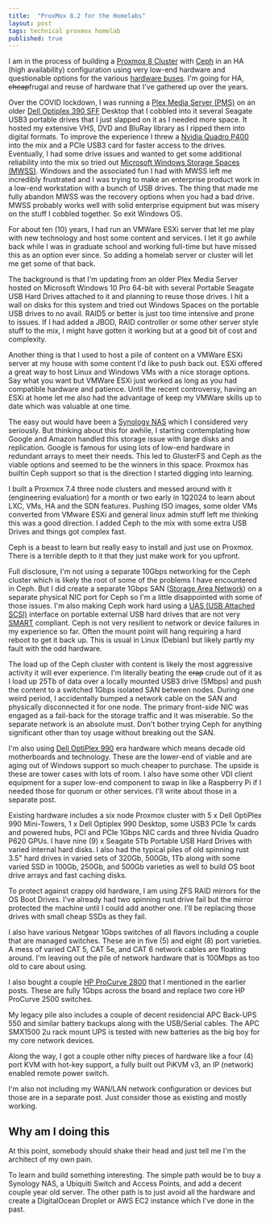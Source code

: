 ```yaml
---
title:  "ProxMox 8.2 for the Homelabs"
layout: post
tags: technical proxmox homelab
published: true
---
```


I am in the process of building a [Proxmox 8 Cluster](https://www.proxmox.com/) with [Ceph](https://ceph.io/) in an HA (high availability) configuration using very low-end hardware and questionable options for the various [hardware buses](https://en.wikipedia.org/wiki/Bus_(computing)). I'm going for HA, ~~cheap~~frugal and reuse of hardware that I've gathered up over the years.

Over the COVID lockdown, I was running a [Plex Media Server (PMS)](https://www.plex.tv/media-server-downloads/#plex-media-server) on an older [Dell Optiplex 390 SFF](https://dl.dell.com/manuals/all-products/esuprt_desktop/esuprt_optiplex_desktop/optiplex-390_owner's%20manual3_en-us.pdf) Desktop that I cobbled into it several Seagate USB3 portable drives that I just slapped on it as I needed more space. It hosted my extensive VHS, DVD and BluRay library as I ripped them into digital formats. To improve the experience I threw a [Nvidia Quadro P400](https://www.nvidia.com/content/dam/en-zz/Solutions/design-visualization/productspage/quadro/quadro-desktop/quadro-pascal-p400-data-sheet-us-nv-704503-r1.pdf) into the mix and a PCIe USB3 card for faster access to the drives. Eventually, I had some drive issues and wanted to get some additional reliability into the mix so tried out [Microsoft Windows Storage Spaces (MWSS)](https://learn.microsoft.com/en-us/windows-server/storage/storage-spaces/overview). Windows and the associated fun I had with MWSS left me incredibly frustrated and I was trying to make an enterprise product work in a low-end workstation with a bunch of USB drives. The thing that made me fully abandon MWSS was the recovery options when you had a bad drive. MWSS probably works well with solid enterprise equipment but was misery on the stuff I cobbled together. So exit Windows OS.

For about ten (10) years, I had run an VMWare ESXi server that let me play with new technology and host some content and services. I let it go awhile back while I was in graduate school and working full-time but have missed this as an option ever since. So adding a homelab server or cluster will let me get some of that back.

<!-- excerpt-end -->

The background is that I'm updating from an older Plex Media Server hosted on Microsoft Windows 10 Pro 64-bit with several Portable Seagate USB Hard Drives attached to it and planning to reuse those drives. I hit a wall on disks for this system and tried out Windows Spaces on the portable USB drives to no avail. RAID5 or better is just too time intensive and prone to issues. If I had added a JBOD, RAID controller or some other server style stuff to the mix, I might have gotten it working but at a good bit of cost and complexity.

Another thing is that I used to host a pile of content on a VMWare ESXi server at my house with some content I'd like to push back out. ESXi offered a great way to host Linux and Windows VMs with a nice storage options. Say what you want but VMWare ESXi just worked as long as you had compatible hardware and patience. Until the recent controversy, having an ESXi at home let me also had the advantage of keep my VMWare skills up to date which was valuable at one time.

The easy out would have been a [Synology NAS](https://www.synology.com/) which I considered very seriously. But thinking about this for awhile, I starting contemplating how Google and Amazon handled this storage issue with large disks and replication. Google is famous for using lots of low-end hardware in redundant arrays to meet their needs. This led to GlusterFS and Ceph as the viable options and seemed to be the winners in this space. Proxmox has builtin Ceph support so that is the direction I started digging into learning.

I built a Proxmox 7.4 three node clusters and messed around with it (engineering evaluation) for a month or two early in 1Q2024 to learn about LXC, VMs, HA and the SDN features. Pushing ISO images, some older VMs converted from VMware ESXi and general linux admin stuff left me thinking this was a good direction. I added Ceph to the mix with some extra USB Drives and things got complex fast.

Ceph is a beast to learn but really easy to install and just use on Proxmox. There is a terrible depth to it that they just make work for you upfront.

Full disclosure, I'm not using a separate 10Gbps networking for the Ceph cluster which is likely the root of some of the problems I have encountered in Ceph. But I did create a separate 1Gbps SAN ([Storage Area Network](https://en.wikipedia.org/wiki/Storage_area_network)) on a separate physical NIC port for Ceph so I'm a little disappointed with some of those issues. I'm also making Ceph work hard using a [UAS (USB Attached SCSI)](https://en.wikipedia.org/wiki/USB_Attached_SCSI) interface on portable external USB hard drives that are not very [SMART](https://en.wikipedia.org/wiki/Self-Monitoring,_Analysis_and_Reporting_Technology) compliant. Ceph is not very resilient to network or device failures in my experience so far. Often the mount point will hang requiring a hard reboot to get it back up. This is usual in Linux (Debian) but likely partly my fault with the odd hardware.

The load up of the Ceph cluster with content is likely the most aggressive activity it will ever experience. I'm literally beating the ~~crap~~ crude out of it as I load up 25Tb of data over a locally mounted USB3 drive (5Mbps) and push the content to a switched 1Gbps isolated SAN between nodes. During one weird period, I accidentally bumped a network cable on the SAN and physically disconnected it for one node. The primary front-side NIC was engaged as a fail-back for the storage traffic and it was miserable. So the separate network is an absolute must. Don't bother trying Ceph for anything significant other than toy usage without breaking out the SAN.

I'm also using [Dell OptiPlex 990](https://www.dell.com/support/home/en-us/product-support/product/optiplex-990/overview) era hardware which means decade old motherboards and technology. These are the lower-end of viable and are aging out of Windows support so much cheaper to purchase. The upside is these are tower cases with lots of room. I also have some other VDI client equipment for a super low-end component to swap in like a Raspberry Pi if I needed those for quorum or other services. I'll write about those in a separate post.

Existing hardware includes a six node Proxmox cluster with 5 x Dell OptiPlex 990 Mini-Towers, 1 x Dell Optiplex 990 Desktop, some USB3 PCIe 1x cards and powered hubs, PCI and PCIe 1Gbps NIC cards and three Nvidia Quadro P620 GPUs. I have nine (9) x Seagate 5Tb Portable USB Hard Drives with varied internal hard disks. I also had the typical piles of old spinning rust 3.5" hard drives in varied sets of 320Gb, 500Gb, 1Tb along with some varied SSD in 100Gb, 250Gb, and 500Gb varieties as well to build OS boot drive arrays and fast caching disks.

To protect against crappy old hardware, I am using ZFS RAID mirrors for the OS Boot Drives. I've already had two spinning rust drive fail but the mirror protected the machine until I could add another one. I'll be replacing those drives with small cheap SSDs as they fail.

I also have various Netgear 1Gbps switches of all flavors including a couple that are managed switches. These are in five (5) and eight (8) port varieties. A mess of varied CAT 5, CAT 5e, and CAT 6 network cables are floating around. I'm leaving out the pile of network hardware that is 100Mbps as too old to care about using.

I also bought a couple [HP ProCurve 2800](/procurve-2800-switches/) that I mentioned in the earlier posts. These are fully 1Gbps across the board and replace two core HP ProCurve 2500 switches.

My legacy pile also includes a couple of decent residencial APC Back-UPS 550 and similar battery backups along with the USB/Serial cables. The APC SMX1500 2u rack mount UPS is tested with new batteries as the big boy for my core network devices.

Along the way, I got a couple other nifty pieces of hardware like a four (4) port KVM with hot-key support, a fully built out PiKVM v3, an IP (network) enabled remote power switch.

I'm also not including my WAN/LAN network configuration or devices but those are in a separate post. Just consider those as existing and mostly working.

## Why am I doing this

At this point, somebody should shake their head and just tell me I'm the architect of my own pain.

To learn and build something interesting. The simple path would be to buy a Synology NAS, a Ubiquiti Switch and Access Points, and add a decent couple year old server. The other path is to just avoid all the hardware and create a DigitalOcean Droplet or AWS EC2 instance which I've done in the past.
